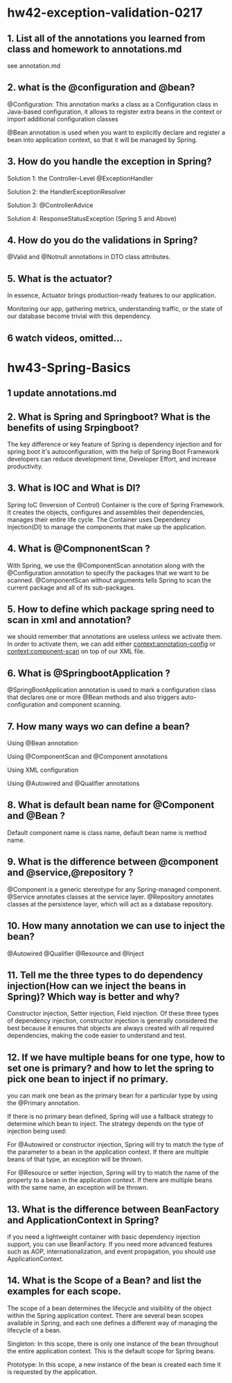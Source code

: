 # hw42-exception-validation-0217

## 1. List all of the annotations you learned from class and homework to annotations.md
see annotation.md

## 2. what is the @configuration and @bean?
@Configuration: This annotation
marks a class as a Configuration class in Java-based
configuration, it allows to register extra beans in the context
or import additional configuration classes

@Bean annotation is used when you want to
explicitly declare and register a bean into application
context, so that it will be managed by Spring.

## 3. How do you handle the exception in Spring?

Solution 1: the Controller-Level @ExceptionHandler

Solution 2: the HandlerExceptionResolver

Solution 3: @ControllerAdvice

Solution 4: ResponseStatusException (Spring 5 and Above)

## 4. How do you do the validations in Spring?
@Valid and @Notnull annotations in DTO class attributes.


## 5. What is the actuator?
In essence, Actuator brings production-ready features to our application.

Monitoring our app, gathering metrics, understanding traffic, or the state of our database become trivial with this dependency.

## 6 watch videos, omitted...


# hw43-Spring-Basics

## 1 update annotations.md

## 2. What is Spring and Springboot? What is the benefits of using Srpingboot?
The key difference or key feature of Spring is dependency injection and for spring boot it's autoconfiguration, with the help of Spring Boot Framework developers can reduce development time, Developer Effort, and increase productivity.

## 3. What is IOC and What is DI?
Spring IoC (Inversion of Control) Container is the core of Spring Framework. It creates the objects, configures and assembles their dependencies, manages their entire life cycle. The Container uses Dependency Injection(DI) to manage the components that make up the application.

## 4. What is @CompnonentScan ?
With Spring, we use the @ComponentScan annotation along with the @Configuration annotation to specify the packages that we want to be scanned. @ComponentScan without arguments tells Spring to scan the current package and all of its sub-packages.

## 5. How to define which package spring need to scan in xml and annotation?
we should remember that annotations are useless unless we activate them. In order to activate them, we can add either <context:annotation-config> or <context:component-scan> on top of our XML file.

## 6. What is @SpringbootApplication ?
@SpringBootApplication annotation is used to mark a configuration class that declares one or more @Bean methods and also triggers auto-configuration and component scanning.

## 7. How many ways wo can define a bean?
Using @Bean annotation

Using @ComponentScan and @Component annotations

Using XML configuration

Using @Autowired and @Qualifier annotations

## 8. What is default bean name for @Component and @Bean ?
Default component name is class name, default bean name is method name.

## 9. What is the difference between @component and @service,@repository ?
@Component is a generic stereotype for any Spring-managed component. @Service annotates classes at the service layer. @Repository annotates classes at the persistence layer, which will act as a database repository.

## 10. How many annotation we can use to inject the bean?
@Autowired @Qualifier @Resource and @Inject

## 11. Tell me the three types to do dependency injection(How can we inject the beans in Spring)? Which way is better and why?
Constructor injection, Setter injection, Field injection. Of these three types of dependency injection, constructor injection is generally considered the best because it ensures that objects are always created with all required dependencies, making the code easier to understand and test.

## 12. If we have multiple beans for one type, how to set one is primary? and how to let the spring to pick one bean to inject if no primary.
you can mark one bean as the primary bean for a particular type by using the @Primary annotation.

If there is no primary bean defined, Spring will use a fallback strategy to determine which bean to inject. The strategy depends on the type of injection being used:

For @Autowired or constructor injection, Spring will try to match the type of the parameter to a bean in the application context. If there are multiple beans of that type, an exception will be thrown.

For @Resource or setter injection, Spring will try to match the name of the property to a bean in the application context. If there are multiple beans with the same name, an exception will be thrown.

## 13. What is the difference between BeanFactory and ApplicationContext in Spring?
if you need a lightweight container with basic dependency injection support, you can use BeanFactory. If you need more advanced features such as AOP, internationalization, and event propagation, you should use ApplicationContext.

## 14. What is the Scope of a Bean? and list the examples for each scope.
The scope of a bean determines the lifecycle and visibility of the object within the Spring application context. There are several bean scopes available in Spring, and each one defines a different way of managing the lifecycle of a bean.

Singleton: In this scope, there is only one instance of the bean throughout the entire application context. This is the default scope for Spring beans.

Prototype: In this scope, a new instance of the bean is created each time it is requested by the application.

